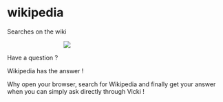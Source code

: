 # wikipedia
Searches on the wiki<br>

<img style="max-width: 40%; margin-left: 26%;" src="https://upload.wikimedia.org/wikipedia/commons/thumb/d/d1/Wikipedia-logo-v2-fr.svg/1200px-Wikipedia-logo-v2-fr.svg.png">


Have a question ?<br>

Wikipedia has the answer ! <br>

Why open your browser, search for Wikipedia and finally get your answer when you can simply ask directly through Vicki ! <br>
